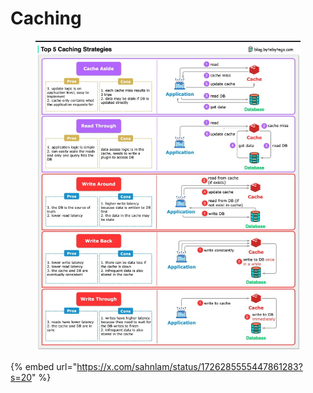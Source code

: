 # Caching

<figure><img src="../.gitbook/assets/image (1) (1) (1).png" alt=""><figcaption></figcaption></figure>

{% embed url="https://x.com/sahnlam/status/1726285555447861283?s=20" %}
